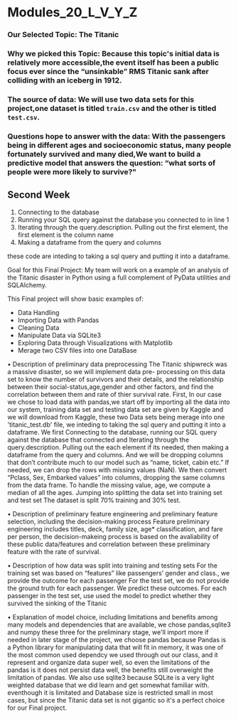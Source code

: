 # Modules_20_L_V_Y_Z
### Our Selected Topic: The Titanic
### Why we picked this Topic: Because this topic's initial data is relatively more accessible,the event itself has been a public focus ever since the “unsinkable” RMS Titanic sank after colliding with an iceberg in 1912. 
### The source of data: We will use two data sets for this project,one dataset is titled `train.csv` and the other is titled `test.csv`.
### Questions hope to answer with the data: With the passengers being in different ages and socioeconomic status, many people fortunately survived and many died,We want to build a predictive model that answers the question: “what sorts of people were more likely to survive?"


## Second Week 


1. Connecting to the database
2. Running your SQL query against the database you connected to in line 1
3. Iterating through the query.description.  Pulling out the first element, the first element is the column name
4. Making a dataframe from the query and columns

these code are inteding to taking a sql query and putting it into a dataframe.

Goal for this Final Project:
My team will work on a example of an analysis of the Titanic disaster in Python using a full complement of PyData utilities and SQLAlchemy.

This Final project will show basic examples of:
* Data Handling
* Importing Data with Pandas
* Cleaning Data
* Manipulate Data via SQLite3
* Exploring Data through Visualizations with Matplotlib
* Merage two CSV files into one DataBase

•	Description of preliminary data preprocessing
The Titanic shipwreck was a massive disaster, so we will implement data pre- processing on this data set to know the number of survivors and their details, and the relationship between their social-status,age,gender and other factors, and find the correlation between them and rate of thier survival rate. 
First, In our case we chose to load data with pandas,we start off by importing all the data into our system, training data set and testing data set are given by Kaggle and we will download from Kaggle, these two Data sets being merage into one 'titanic_test.db' file, we inteding to taking the sql query and putting it into a dataframe. We first Connecting to the database, running our SQL query against the database that connected and Iterating through the query.description.  Pulling out the each element if its needed, then making a dataframe from the query and columns. And we will be dropping columns that don’t contribute much to our model such as “name, ticket, cabin etc.” If needed, we can drop the rows with missing values (NaN). We then convert “Pclass, Sex, Embarked values” into columns, dropping the same columns from the data frame. To handle the missing value, age, we compute a median of all the ages. Jumping into splitting the data set into training set and test set The dataset is split 70% training and 30% test.

•	Description of preliminary feature engineering and preliminary feature selection, including the decision-making process
Feature preliminary engineering includes titles, deck, family size, age* classification, and fare per person, the decision-makeing process is based on the avaliability of these public data/features and correlation between these preliminary feature with the rate of survival. 

•	Description of how data was split into training and testing sets
 For the training set was based on “features” like passengers’ gender and class., we provide the outcome for each passenger
 For the test set, we do not provide the ground truth for each passenger. We predict these outcomes. For each passenger in the test set, use used the model to predict
 whether they survived the sinking of the Titanic
  
•	Explanation of model choice, including limitations and benefits
  among many models and dependencies that are available, we chose pandas,sqlite3 and numpy these three for the preliminary stage, we'll import more if needed in later stage of the project, we choose pandas because Pandas is a Python library for manipulating data that will fit in memory, it was one of the most common used dependcy we used through out our class, and it represent and organize data super well, so even the limitations of the pandas is it does not persist data well, the benefits still overweight the limitation of pandas. We also use sqlite3 because SQLite is a very light weighted database that we did learn and get somewhat familiar with. eventhough it is limitated and Database size is restricted small in most cases, but since the Titanic data set is not gigantic so it's a perfect choice for our Final project. 
